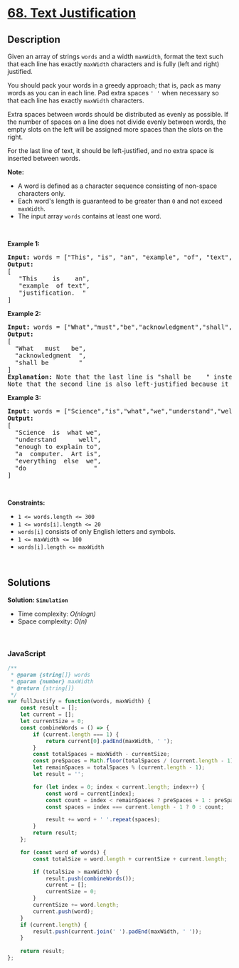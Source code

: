 # [68. Text Justification](https://leetcode.com/problems/text-justification)

## Description

<div class="elfjS" data-track-load="description_content"><p>Given an array of strings <code>words</code> and a width <code>maxWidth</code>, format the text such that each line has exactly <code>maxWidth</code> characters and is fully (left and right) justified.</p>

<p>You should pack your words in a greedy approach; that is, pack as many words as you can in each line. Pad extra spaces <code>' '</code> when necessary so that each line has exactly <code>maxWidth</code> characters.</p>

<p>Extra spaces between words should be distributed as evenly as possible. If the number of spaces on a line does not divide evenly between words, the empty slots on the left will be assigned more spaces than the slots on the right.</p>

<p>For the last line of text, it should be left-justified, and no extra space is inserted between words.</p>

<p><strong>Note:</strong></p>

<ul>
	<li>A word is defined as a character sequence consisting of non-space characters only.</li>
	<li>Each word's length is guaranteed to be greater than <code>0</code> and not exceed <code>maxWidth</code>.</li>
	<li>The input array <code>words</code> contains at least one word.</li>
</ul>

<p>&nbsp;</p>
<p><strong class="example">Example 1:</strong></p>

<pre><strong>Input:</strong> words = ["This", "is", "an", "example", "of", "text", "justification."], maxWidth = 16
<strong>Output:</strong>
[
&nbsp; &nbsp;"This &nbsp; &nbsp;is &nbsp; &nbsp;an",
&nbsp; &nbsp;"example &nbsp;of text",
&nbsp; &nbsp;"justification. &nbsp;"
]</pre>

<p><strong class="example">Example 2:</strong></p>

<pre><strong>Input:</strong> words = ["What","must","be","acknowledgment","shall","be"], maxWidth = 16
<strong>Output:</strong>
[
&nbsp; "What &nbsp; must &nbsp; be",
&nbsp; "acknowledgment &nbsp;",
&nbsp; "shall be &nbsp; &nbsp; &nbsp; &nbsp;"
]
<strong>Explanation:</strong> Note that the last line is "shall be    " instead of "shall     be", because the last line must be left-justified instead of fully-justified.
Note that the second line is also left-justified because it contains only one word.</pre>

<p><strong class="example">Example 3:</strong></p>

<pre><strong>Input:</strong> words = ["Science","is","what","we","understand","well","enough","to","explain","to","a","computer.","Art","is","everything","else","we","do"], maxWidth = 20
<strong>Output:</strong>
[
&nbsp; "Science &nbsp;is &nbsp;what we",
  "understand &nbsp; &nbsp; &nbsp;well",
&nbsp; "enough to explain to",
&nbsp; "a &nbsp;computer. &nbsp;Art is",
&nbsp; "everything &nbsp;else &nbsp;we",
&nbsp; "do &nbsp; &nbsp; &nbsp; &nbsp; &nbsp; &nbsp; &nbsp; &nbsp; &nbsp;"
]</pre>

<p>&nbsp;</p>
<p><strong>Constraints:</strong></p>

<ul>
	<li><code>1 &lt;= words.length &lt;= 300</code></li>
	<li><code>1 &lt;= words[i].length &lt;= 20</code></li>
	<li><code>words[i]</code> consists of only English letters and symbols.</li>
	<li><code>1 &lt;= maxWidth &lt;= 100</code></li>
	<li><code>words[i].length &lt;= maxWidth</code></li>
</ul>
</div>

<p>&nbsp;</p>

## Solutions

**Solution: `Simulation`**
- Time complexity: <em>O(nlogn)</em>
- Space complexity: <em>O(n)</em>

<p>&nbsp;</p>

### **JavaScript**

```js
/**
 * @param {string[]} words
 * @param {number} maxWidth
 * @return {string[]}
 */
var fullJustify = function(words, maxWidth) {
    const result = [];
    let current = [];
    let currentSize = 0;
    const combineWords = () => {
        if (current.length === 1) {
            return current[0].padEnd(maxWidth, ' ');
        }
        const totalSpaces = maxWidth - currentSize;
        const preSpaces = Math.floor(totalSpaces / (current.length - 1));
        let remainSpaces = totalSpaces % (current.length - 1);
        let result = '';

        for (let index = 0; index < current.length; index++) {
            const word = current[index];
            const count = index < remainSpaces ? preSpaces + 1 : preSpaces;
            const spaces = index === current.length - 1 ? 0 : count;

            result += word + ' '.repeat(spaces);
        }
        return result;
    };

    for (const word of words) {
        const totalSize = word.length + currentSize + current.length;

        if (totalSize > maxWidth) {
            result.push(combineWords());
            current = [];
            currentSize = 0;
        }
        currentSize += word.length;
        current.push(word);
    }
    if (current.length) {
        result.push(current.join(' ').padEnd(maxWidth, ' '));
    }
    
    return result;
};
```
